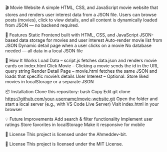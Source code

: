🎬 Movie Website
A simple HTML, CSS, and JavaScript movie website that stores and renders user interest data from a JSON file.
Users can browse posts (movies), click to view details, and all content is dynamically loaded from JSON — no backend required.

🚀 Features
Static Frontend built with HTML, CSS, and JavaScript
JSON-based data storage for movies and user interest
Auto-render movie list from JSON
Dynamic detail page when a user clicks on a movie
No database needed — all data in a local JSON file

🔧 How It Works
Load Data – script.js fetches data.json and renders movie cards on index.html
Click Movie – Clicking a movie sends the id in the URL query string
Render Detail Page – movie.html fetches the same JSON and loads that specific movie’s details
User Interest – Optional: Store liked movies in localStorage or a separate JSON

📦 Installation
Clone this repository:
bash
Copy
Edit
git clone https://github.com/your-username/movie-website.git
Open the folder and start a local server (e.g., with VS Code Live Server)
Visit index.html in your browser

💡 Future Improvements
Add search & filter functionality
Implement user ratings
Store favorites in localStorage
Make it responsive for mobile

📜 License
This project is licensed under the   Ahmeddev-bit.

📜 License
This project is licensed under the MIT License.
